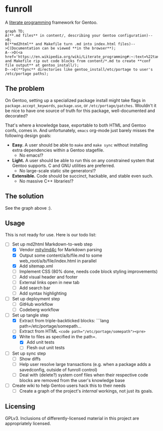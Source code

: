 # funroll

A [literate programming](https://wikipedia.org/wiki/Literate_programming)
framework for Gentoo.

```mermaid
graph TD;
A(**.md files** in content/, describing your Gentoo configuration)-->B;
B(**md2html** and Makefile turn .md into index.html files)-->C(Documentation can be viewed **in the browser**);
A-->D(<a href='https://en.wikipedia.org/wiki/Literate_programming#:~:text=%22tangled%22%20code'>Tangler</a> and Makefile rip out code blocks from content/*.md to create **conf file output** at gentoo_install/);
D-->E(**Sync** directories like gentoo_install/etc/portage to user's /etc/portage paths);
```

## The problem

On Gentoo, setting up a specialized package install might take flags in
`package.accept_keywords`, `package.use`, or `/etc/portage/patches`.
Wouldn't it be nice to have one source of truth for this package, well-documented and decorated?

That's where a knowledge base, exportable to both HTML and Gentoo confs, comes in. And
unfortunately, `emacs` org-mode just barely misses the following design goals:

* **Easy.** A user should be able to `make` and `make sync` without installing
  extra dependencies within a Gentoo stagefile.
  * No emacs!?
* **Light.** A user should be able to run this on any constrained system that
  Gentoo supports. C and GNU utilities are preferred.
  * No large-scale static site generators!?
* **Extensible.** Code should be succinct, hackable, and stable even such.
  * No massive C++ libraries!?

## The solution

See the graph above :).

## Usage

This is not ready for use. Here is our todo list:

- [ ] Set up md2html Markdown-to-web step
  - [x] Vendor [mity/md4c](https://github.com/mity/md4c) for Markdown parsing
  - [x] Output some content/a/b/file.md to some web_root/a/b/file/index.html in parallel
  - [x] Add sitemap.xml
  - [ ] Implement CSS (80% done, needs code block styling improvements)
  - [ ] Add visual header and footer
  - [ ] External links open in new tab
  - [ ] Add search bar
  - [ ] Add syntax highlighting
- [ ] Set up deployment step
  - [ ] GitHub workflow
  - [ ] Codeberg workflow
- [ ] Set up tangle step
  - [x] Extract from triple-backticked blocks: \`\`\`lang path=/etc/portage/somepath...
  - [ ] Extract from HTML `<code path="/etc/portage/somepath"><pre>`
  - [x] Write to files as specified in the path=.
    - [x] Add unit tests
    - [ ] Flesh out unit tests
- [ ] Set up sync step
  - [ ] Show diffs
  - [ ] Help user resolve large transactions (e.g. when a package adds a savedconfig, outside of funroll control)
  - [ ] Deal with (delete?) system conf files when their respective code blocks are removed from the user's knowledge base
- [ ] Create wiki to help Gentoo users hack this to their needs
  - [ ] Create a graph of the project's _internal_ workings, not just its goals.

## Licensing

GPLv3. Inclusions of differently-licensed material in this project are appropriately licensed.
